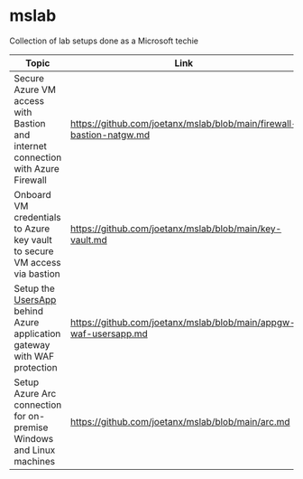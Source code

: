 # mslab
Collection of lab setups done as a Microsoft techie

|Topic|Link|
|---|---|
|Secure Azure VM access with Bastion and internet connection with Azure Firewall|https://github.com/joetanx/mslab/blob/main/firewall-bastion-natgw.md|
|Onboard VM credentials to Azure key vault to secure VM access via bastion|https://github.com/joetanx/mslab/blob/main/key-vault.md|
|Setup the [UsersApp](https://github.com/joetanx/usersapp/) behind Azure application gateway with WAF protection|https://github.com/joetanx/mslab/blob/main/appgw-waf-usersapp.md|
|Setup Azure Arc connection for on-premise Windows and Linux machines|https://github.com/joetanx/mslab/blob/main/arc.md|

